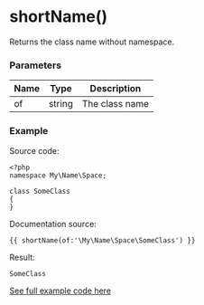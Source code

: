# shortName()

Returns the class name without namespace.

### Parameters

| Name | Type | Description
| ---- | ---- | -----------
| of | string | The class name

### Example

Source code:

```
<?php
namespace My\Name\Space;

class SomeClass
{
}
```

Documentation source:

```
{{ shortName(of:'\My\Name\Space\SomeClass') }}
```

Result:

```
SomeClass
```

[See full example code here](../../examples/functions/shortName)
